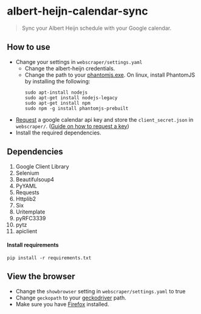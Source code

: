# albert-heijn-calendar-sync
> Sync your Albert Heijn schedule with your Google calendar.

## How to use

- Change your settings in `webscraper/settings.yaml`
    - Change the albert-heijn credentials.
    - Change the path to your [phantomjs.exe](http://phantomjs.org/download.html). 
    On linux, install PhantomJS by installing the following:
        ```
        sudo apt-install nodejs
        sudo apt-get install nodejs-legacy
        sudo apt-get install npm
        sudo npm -g install phantomjs-prebuilt
        ```
- [Request](https://console.developers.google.com/flows/enableapi?apiid=calendar)
a google calendar api key and store the `client_secret.json` in `webscraper/`. ([Guide on how to request a key](https://developers.google.com/google-apps/calendar/quickstart/python))
- Install the required dependencies.


## Dependencies

1. Google Client Library
2. Selenium
3. Beautifulsoup4
4. PyYAML
5. Requests
6. Httplib2
7. Six
8. Uritemplate
9. pyRFC3339
10. pytz
11. apiclient

#### Install requirements
    pip install -r requirements.txt

## View the browser

- Change the `showbrowser` setting in `webscraper/settings.yaml` to true
- Change `geckopath` to your [geckodriver](https://github.com/mozilla/geckodriver/releases) path.
- Make sure you have [Firefox](https://www.mozilla.org/nl/firefox/new/) installed.
